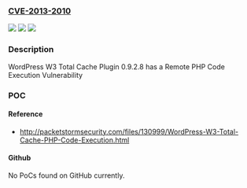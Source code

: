### [CVE-2013-2010](https://cve.mitre.org/cgi-bin/cvename.cgi?name=CVE-2013-2010)
![](https://img.shields.io/static/v1?label=Product&message=W3%20Total%20Cache%20Plugin&color=blue)
![](https://img.shields.io/static/v1?label=Version&message=n%2Fa&color=blue)
![](https://img.shields.io/static/v1?label=Vulnerability&message=Remote%20PHP%20Code%20Execution%20Vulnerability&color=brighgreen)

### Description

WordPress W3 Total Cache Plugin 0.9.2.8 has a Remote PHP Code Execution Vulnerability

### POC

#### Reference
- http://packetstormsecurity.com/files/130999/WordPress-W3-Total-Cache-PHP-Code-Execution.html

#### Github
No PoCs found on GitHub currently.

